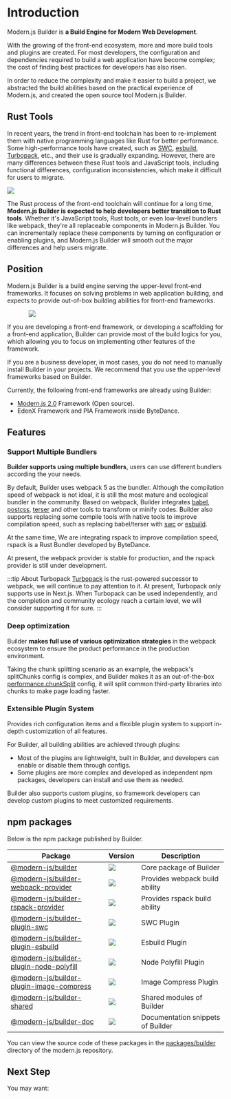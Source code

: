 # Introduction

Modern.js Builder is **a Build Engine for Modern Web Development**.

With the growing of the front-end ecosystem, more and more build tools and plugins are created. For most developers, the configuration and dependencies required to build a web application have become complex; the cost of finding best practices for developers has also risen.

In order to reduce the complexity and make it easier to build a project, we abstracted the build abilities based on the practical experience of Modern.js, and created the open source tool Modern.js Builder.

## Rust Tools

In recent years, the trend in front-end toolchain has been to re-implement them with native programming languages like Rust for better performance. Some high-performance tools have created, such as [SWC](https://swc.rs/), [esbuild](https://github.com/evanw/esbuild), [Turbopack](https://turbo.build/pack), etc., and their use is gradually expanding. However, there are many differences between these Rust tools and JavaScript tools, including functional differences, configuration inconsistencies, which make it difficult for users to migrate.

<img src="https://lf3-static.bytednsdoc.com/obj/eden-cn/zq-uylkvT/ljhwZthlaukjlkulzlp/rust-tools-11175.png" />

The Rust process of the front-end toolchain will continue for a long time, **Modern.js Builder is expected to help developers better transition to Rust tools**. Whether it's JavaScript tools, Rust tools, or even low-level bundlers like webpack, they're all replaceable components in Modern.js Builder. You can incrementally replace these components by turning on configuration or enabling plugins, and Modern.js Builder will smooth out the major differences and help users migrate.

## Position

Modern.js Builder is a build engine serving the upper-level front-end frameworks. It focuses on solving problems in web application building, and expects to provide out-of-box building abilities for front-end frameworks.

<img src="https://lf3-static.bytednsdoc.com/obj/eden-cn/zq-uylkvT/ljhwZthlaukjlkulzlp/builder-layers-1117.png" style="max-width: 80%; margin-left: 10%" />

If you are developing a front-end framework, or developing a scaffolding for a front-end application, Builder can provide most of the build logics for you, which allowing you to focus on implementing other features of the framework.

If you are a business developer, in most cases, you do not need to manually install Builder in your projects. We recommend that you use the upper-level frameworks based on Builder.

Currently, the following front-end frameworks are already using Builder:

- [Modern.js 2.0](https://github.com/modern-js-dev/modern.js) Framework (Open source).
- EdenX Framework and PIA Framework inside ByteDance.

## Features

### Support Multiple Bundlers

**Builder supports using multiple bundlers**, users can use different bundlers according the your needs.

By default, Builder uses webpack 5 as the bundler. Although the compilation speed of webpack is not ideal, it is still the most mature and ecological bundler in the community. Based on webpack, Builder integrates [babel](https://github.com/babel/babel), [postcss](https://github.com/postcss/postcss), [terser](https://github.com/terser/terser) and other tools to transform or minify codes. Builder also supports replacing some compile tools with native tools to improve compilation speed, such as replacing babel/terser with [swc](https://github.com/swc-project/swc) or [esbuild](https://github.com/evanw/esbuild).

At the same time, We are integrating rspack to improve compilation speed, rspack is a Rust Bundler developed by ByteDance.

At present, the webpack provider is stable for production, and the rspack provider is still under development.

:::tip About Turbopack
[Turbopack](https://turbo.build/pack) is the rust-powered successor to webpack, we will continue to pay attention to it. At present, Turbopack only supports use in Next.js. When Turbopack can be used independently, and the completion and community ecology reach a certain level, we will consider supporting it for sure.
:::

### Deep optimization

Builder **makes full use of various optimization strategies** in the webpack ecosystem to ensure the product performance in the production environment.

Taking the chunk splitting scenario as an example, the webpack's splitChunks config is complex, and Builder makes it as an out-of-the-box [performance.chunkSplit](/en/api/config-performance.html#performance-chunksplit) config, it will split common third-party libraries into chunks to make page loading faster.

### Extensible Plugin System

Provides rich configuration items and a flexible plugin system to support in-depth customization of all features.

For Builder, all building abilities are achieved through plugins:

- Most of the plugins are lightweight, built in Builder, and developers can enable or disable them through configs.
- Some plugins are more complex and developed as independent npm packages, developers can install and use them as needed.

Builder also supports custom plugins, so framework developers can develop custom plugins to meet customized requirements.

## npm packages

Below is the npm package published by Builder.

| Package                                                                                                            | Version                                                                                           | Description                       |
| ------------------------------------------------------------------------------------------------------------------ | ------------------------------------------------------------------------------------------------- | --------------------------------- |
| [@modern-js/builder](https://www.npmjs.com/package/@modern-js/builder)                                             | ![](https://img.shields.io/npm/v/@modern-js/builder/beta?style=flat-square)                       | Core package of Builder           |
| [@modern-js/builder-webpack-provider](https://www.npmjs.com/package/@modern-js/builder-webpack-provider)           | ![](https://img.shields.io/npm/v/@modern-js/builder-webpack-provider/beta?style=flat-square)      | Provides webpack build ability    |
| [@modern-js/builder-rspack-provider](https://www.npmjs.com/package/@modern-js/builder-rspack-provider)             | ![](https://img.shields.io/npm/v/@modern-js/builder-rspack-provider/beta?style=flat-square)      | Provides rspack build ability     |
| [@modern-js/builder-plugin-swc](https://www.npmjs.com/package/@modern-js/builder-plugin-swc)                       | ![](https://img.shields.io/npm/v/@modern-js/builder-plugin-swc/beta?style=flat-square)            | SWC Plugin                        |
| [@modern-js/builder-plugin-esbuild](https://www.npmjs.com/package/@modern-js/builder-plugin-esbuild)               | ![](https://img.shields.io/npm/v/@modern-js/builder-plugin-esbuild/beta?style=flat-square)        | Esbuild Plugin                    |
| [@modern-js/builder-plugin-node-polyfill](https://www.npmjs.com/package/@modern-js/builder-plugin-node-polyfill)   | ![](https://img.shields.io/npm/v/@modern-js/builder-plugin-node-polyfill/beta?style=flat-square)  | Node Polyfill Plugin              |
| [@modern-js/builder-plugin-image-compress](https://www.npmjs.com/package/@modern-js/builder-plugin-image-compress) | ![](https://img.shields.io/npm/v/@modern-js/builder-plugin-image-compress/beta?style=flat-square) | Image Compress Plugin             |
| [@modern-js/builder-shared](https://www.npmjs.com/package/@modern-js/builder-shared)                               | ![](https://img.shields.io/npm/v/@modern-js/builder-shared/beta?style=flat-square)                | Shared modules of Builder         |
| [@modern-js/builder-doc](https://www.npmjs.com/package/@modern-js/builder-doc)                                     | ![](https://img.shields.io/npm/v/@modern-js/builder-doc/beta?style=flat-square)                   | Documentation snippets of Builder |

You can view the source code of these packages in the [packages/builder](https://github.com/modern-js-dev/modern.js/tree/main/packages/builder/) directory of the modern.js repository.

## Next Step

You may want:

<NextSteps>
  <Step href="/guide/quick-start.html" title="Quick Start" description="Learn how to use Builder"/>
  <Step href="/guide/features.html" title="All Features" description="Learn all features of Builder"/>
  <Step href="/api" title="API Reference" description="View detailed API documentation"/>
</NextSteps>
